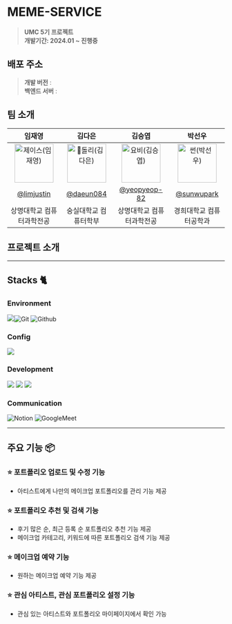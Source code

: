 # MEME-SERVICE

<div align="center">

</div>

> **UMC 5기 프로젝트** <br/> **개발기간: 2024.01 ~ 진행중**

## 배포 주소

> **개발 버전** :  <br>
> **백엔드 서버** : <br>

## 팀 소개

|      임재영       |          김다은         |       김승엽         |    박선우       |                                                                                                    
| :------------------------------------------------------------------------------: | :---------------------------------------------------------------------------------------------------------------------------------------------------: | :---------------------------------------------------------------------------------------------------------------------------------------------------------------------------------------------------: | :---------------------------------------------------------------------------------------------------------------------------------------------------------------------------------------------------: | 
|   <img src="https://avatars.githubusercontent.com/u/55044278?v=4" width=90px alt="제이스(임재영)"/>    |                      <img src="https://avatars.githubusercontent.com/u/122000839?v=4" width=90px alt="돌리(김다은)"/>    |                   <img src="https://avatars.githubusercontent.com/u/61226778?v=4" width=90px alt="요비(김승엽)"/>   | <img src="https://avatars.githubusercontent.com/u/52268188?v=4" width=90px alt="썬(박선우)"/>
|   [@limjustin](https://github.com/limjustin)   |    [@daeun084](https://github.com/daeun084)  | [@yeopyeop-82](https://github.com/yeopyeop-82)  | [@sunwupark](https://github.com/sunwupark)
| 상명대학교 컴퓨터과학전공 | 숭실대학교 컴퓨터학부 | 상명대학교 컴퓨터과학전공 | 경희대학교 컴퓨터공학과 |

## 프로젝트 소개



---

## Stacks 🐈

### Environment
<img src="https://img.shields.io/badge/intellijidea-000000?style=for-the-badge&logo=intellijidea&logoColor=white">![Git](https://img.shields.io/badge/Git-F05032?style=for-the-badge&logo=Git&logoColor=white)
![Github](https://img.shields.io/badge/GitHub-181717?style=for-the-badge&logo=GitHub&logoColor=white)             

### Config
<img src="https://img.shields.io/badge/Figma-F24E1E?style=for-the-badge&logo=Figma&logoColor=white"> 

### Development
<img src="https://img.shields.io/badge/SpringBoot-6DB33F?style=for-the-badge&logo=SpringBoot&logoColor=white"> <img src="https://img.shields.io/badge/MySQL-4479A1?style=for-the-badge&logo=MySQL&logoColor=white"> <img src="https://img.shields.io/badge/Terraform-844FBA?style=for-the-badge&logo=Terraform&logoColor=white"> 


### Communication
![Notion](https://img.shields.io/badge/Notion-000000?style=for-the-badge&logo=Notion&logoColor=white)
![GoogleMeet](https://img.shields.io/badge/GoogleMeet-00897B?style=for-the-badge&logo=Google%20Meet&logoColor=white)

---
## 주요 기능 📦

### ⭐️ 포트폴리오 업로드 및 수정 기능
- 아티스트에게 나만의 메이크업 포트폴리오를 관리 기능 제공

### ⭐️ 포트폴리오 추천 및 검색 기능
- 후기 많은 순, 최근 등록 순 포트폴리오 추천 기능 제공
- 메이크업 카테고리, 키워드에 따른 포트폴리오 검색 기능 제공

### ⭐️ 메이크업 예약 기능
- 원하는 메이크업 예약 기능 제공

### ⭐️ 관심 아티스트, 관심 포트폴리오 설정 기능
- 관심 있는 아티스트와 포트폴리오 마이페이지에서 확인 가능 
